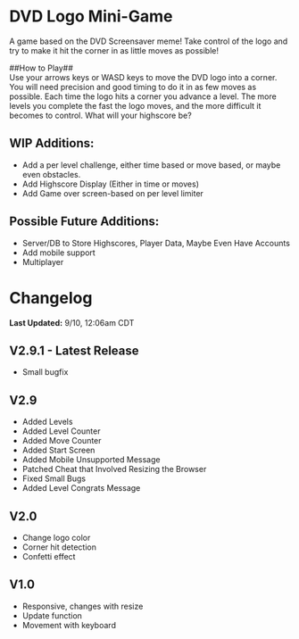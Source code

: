 # DVD Logo Mini-Game
A game based on the DVD Screensaver meme! Take control of the logo and try to make it hit the corner in as little moves as possible!

##How to Play##  
Use your arrows keys or WASD keys to move the DVD logo into a corner. You will need precision and good timing to do it in as few moves as possible. Each time the logo hits a corner you advance a level. The more levels you complete the fast the logo moves, and the more difficult it becomes to control. What will your highscore be?

## WIP Additions:  
- Add a per level challenge, either time based or move based, or maybe even obstacles.
- Add Highscore Display (Either in time or moves)
- Add Game over screen-based on per level limiter

## Possible Future Additions:  
- Server/DB to Store Highscores, Player Data, Maybe Even Have Accounts
- Add mobile support
- Multiplayer


# Changelog  
**Last Updated:** 9/10, 12:06am CDT

## V2.9.1 - Latest Release
- Small bugfix

## V2.9
- Added Levels
- Added Level Counter
- Added Move Counter
- Added Start Screen
- Added Mobile Unsupported Message
- Patched Cheat that Involved Resizing the Browser
- Fixed Small Bugs
- Added Level Congrats Message

## V2.0
- Change logo color
- Corner hit detection
- Confetti effect

## V1.0
- Responsive, changes with resize
- Update function
- Movement with keyboard
